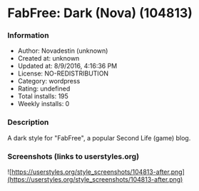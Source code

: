 # FabFree: Dark (Nova) (104813)

### Information
- Author: Novadestin (unknown)
- Created at: unknown
- Updated at: 8/9/2016, 4:16:36 PM
- License: NO-REDISTRIBUTION
- Category: wordpress
- Rating: undefined
- Total installs: 195
- Weekly installs: 0


### Description
A dark style for "FabFree", a popular Second Life (game) blog.


### Screenshots (links to userstyles.org)
![https://userstyles.org/style_screenshots/104813-after.png](https://userstyles.org/style_screenshots/104813-after.png)


